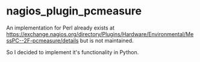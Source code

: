 # nagios_plugin_pcmeasure
An implementation for Perl already exists at https://exchange.nagios.org/directory/Plugins/Hardware/Environmental/MessPC--2F-pcmeasure/details but is not maintained.

So I decided to implement it's functionality in Python.
